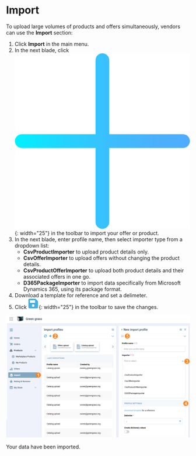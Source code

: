 # Import 

To upload large volumes of products and offers simultaneously, vendors can use the **Import** section:

1. Click **Import** in the main menu.
1. In the next blade, click ![Plus](media/plus.png){: width="25"} in the toolbar to import your offer or product.
1. In the next blade, enter profile name, then select importer type from a dropdown list:
    * **CsvProductImporter** to upload product details only.
    * **CsvOfferImporter** to upload offers without changing the product details.
    * **CsvProductOfferImporter** to upload both product details and their associated offers in one go.
    * **D365PackageImporter** to import data specifically from Microsoft Dynamics 365, using its package format.
1. Download a template for reference and set a delimeter.
1. Click ![Floppy](media/floppy.png){: width="25"} in the toolbar to save the changes.

![Import](media/import-offers-products.png)

Your data have been imported.


